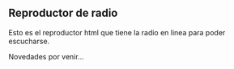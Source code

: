 ## Reproductor de radio

Esto es el reproductor html que tiene la radio en linea para poder escucharse.

Novedades por venir...

